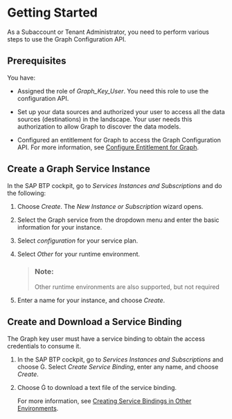 <!-- loio7bb3603fc86c4124a303398cf15a6099 -->

<link rel="stylesheet" type="text/css" href="../css/sap-icons.css"/>

# Getting Started

As a Subaccount or Tenant Administrator, you need to perform various steps to use the Graph Configuration API.



<a name="loio7bb3603fc86c4124a303398cf15a6099__section_uwx_gcg_j1c"/>

## Prerequisites

You have:

-   Assigned the role of *Graph\_Key\_User*. You need this role to use the configuration API.

-   Set up your data sources and authorized your user to access all the data sources \(destinations\) in the landscape. Your user needs this authorization to allow Graph to discover the data models.

-   Configured an entitlement for Graph to access the Graph Configuration API. For more information, see [Configure Entitlement for Graph](initial-setup-12ad448.md#loio12ad448225ac47049982d9faab7978a3__section_configEntitlement).




<a name="loio7bb3603fc86c4124a303398cf15a6099__section_j34_3cg_j1c"/>

## Create a Graph Service Instance

In the SAP BTP cockpit, go to *Services Instances and Subscriptions* and do the following:

1.  Choose *Create*. The *New Instance or Subscription* wizard opens.

2.  Select the Graph service from the dropdown menu and enter the basic information for your instance.

3.  Select *configuration* for your service plan.

4.  Select *Other* for your runtime environment.

    > ### Note:  
    > Other runtime environments are also supported, but not required

5.  Enter a name for your instance, and choose *Create*.




<a name="loio7bb3603fc86c4124a303398cf15a6099__section_j2m_rgd_k1c"/>

## Create and Download a Service Binding

The Graph key user must have a service binding to obtain the access credentials to consume it.

1.  In the SAP BTP cockpit, go to *Services Instances and Subscriptions* and choose <span class="SAP-icons-V5"></span>. Select *Create Service Binding*, enter any name, and choose *Create*.

2.  Choose <span class="SAP-icons-V5"></span> to download a text file of the service binding.

    For more information, see [Creating Service Bindings in Other Environments](https://help.sap.com/docs/service-manager/sap-service-manager/creating-service-bindings-in-other-environments?version=Cloud).


